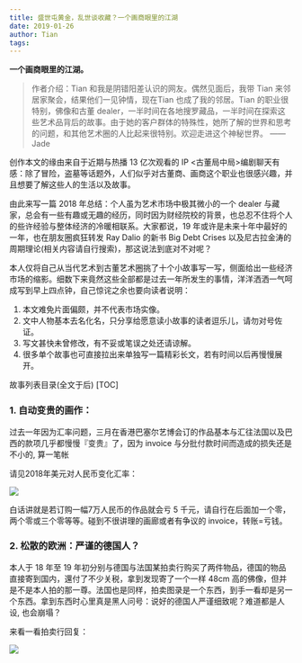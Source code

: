 ```yaml
---
title: 盛世屯黄金，乱世谈收藏？一个画商眼里的江湖
date: 2019-01-26
author: Tian
tags: 
---
```


**一个画商眼里的江湖。**

<!--more-->

>  作者介绍：Tian 和我是阴错阳差认识的网友。偶然见面后，我带 Tian 来邻居家聚会，结果他们一见钟情，现在Tian 也成了我的邻居。Tian 的职业很特别，佛像和古董 dealer，一半时间在各地搜罗藏品，一半时间在探索这些艺术品背后的故事。由于她的客户群体的特殊性，她所了解的世界和思考的问题，和其他艺术圈的人比起来很特别。欢迎走进这个神秘世界。  —— Jade

创作本文的缘由来自于近期与热播 13 亿次观看的 IP <古董局中局>编剧聊天有感：除了冒险，盗墓等话题外，人们似乎对古董商、画商这个职业也很感兴趣，并且想要了解这些人的生活以及故事。

由此来写一篇 2018 年总结：个人虽为艺术市场中极其微小的一个 dealer 与藏家，总会有一些有趣或无趣的经历，同时因为财经院校的背景，也总忍不住将个人的些许经验与整体经济的冷暖相联系。大家都说，19 年或许是未来十年中最好的一年，也在朋友圈疯狂转发 Ray Dalio 的新书 Big Debt Crises 以及尼古拉金涛的周期理论(相关内容请自行搜索)，那这说法到底对不对呢？

本人仅将自己从当代艺术到古董艺术圈挑了十个小故事写一写，侧面给出一些经济市场的缩影。细数下来竟然这些全部都是过去一年所发生的事情，洋洋洒洒一气呵成写到早上四点钟，自己惊诧之余也要向读者说明：
1. 本文难免片面偏颇，并不代表市场实像。
2. 文中人物基本去名化名，只分享给愿意读小故事的读者逗乐儿，请勿对号佐证。
3. 写文甚快未曾修改，有不妥或笔误之处还请谅解。
4. 很多单个故事也可直接拉出来单独写一篇精彩长文，若有时间以后再慢慢展开。

故事列表目录(全文于后)
[TOC]

### 1. 自动变贵的画作：

过去一年因为汇率问题，三月在香港巴塞尔艺博会订的作品基本与汇往法国以及巴西的款项几乎都慢慢『变贵』了，因为 invoice 与分批付款时间而造成的损失还是不小的, 算一笔帐

请见2018年美元对人民币变化汇率：

![](https://cosmosrepair-1257028016.cos.ap-beijing.myqcloud.com/2019-06-26-640%20-39-.jpeg)

白话讲就是若订购一幅7万人民币的作品就会亏 5 千元，请自行在后面加一个零，两个零或三个零等等。碰到不很讲理的画廊或者有争议的 invoice，转账=亏钱。

### 2. 松散的欧洲：严谨的德国人？

本人于 18 年至 19 年初分别与德国与法国某拍卖行购买了两件物品，德国的物品直接寄到国内，還付了不少关税，拿到发现寄了一个一样 48cm 高的佛像，但并是不是本人拍的那一尊。法国也是同样，拍卖图录是一个东西，到手一看却是另一个东西。拿到东西时心里真是黑人问号：说好的德国人严谨细致呢？难道都是人设, 也会崩塌？

来看一看拍卖行回复：

![](https://cosmosrepair-1257028016.cos.ap-beijing.myqcloud.com/2019-06-26-640%20-40-.jpeg)